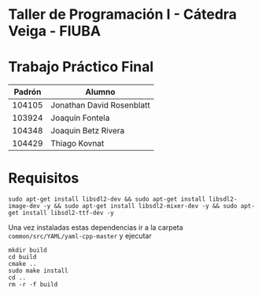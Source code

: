 # Taller de Programación I - Cátedra Veiga - FIUBA
# Trabajo Práctico Final

| Padrón | Alumno                    |
|--------|---------------------------|
| 104105 | Jonathan David Rosenblatt |
| 103924 | Joaquín Fontela           |
| 104348 | Joaquin Betz Rivera       |
| 104429 | Thiago Kovnat             |

# Requisitos

```
sudo apt-get install libsdl2-dev && sudo apt-get install libsdl2-image-dev -y && sudo apt-get install libsdl2-mixer-dev -y && sudo apt-get install libsdl2-ttf-dev -y
```

Una vez instaladas estas dependencias ir a la carpeta `common/src/YAML/yaml-cpp-master` y ejecutar 

```
mkdir build
cd build
cmake ..
sudo make install
cd ..
rm -r -f build
```

